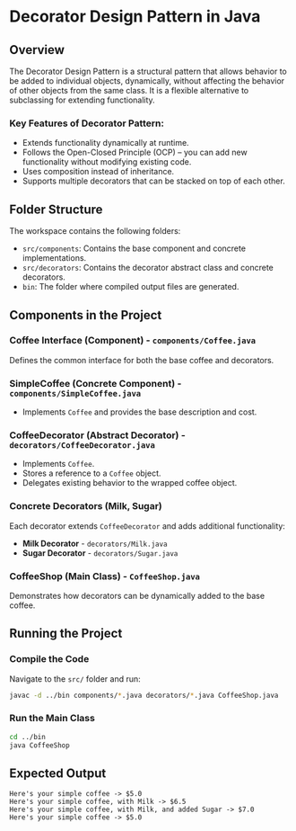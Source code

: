 # Decorator Design Pattern in Java

## Overview
The Decorator Design Pattern is a structural pattern that allows behavior to be added to individual objects, dynamically, without affecting the behavior of other objects from the same class. It is a flexible alternative to subclassing for extending functionality.

### Key Features of Decorator Pattern:
- Extends functionality dynamically at runtime.
- Follows the Open-Closed Principle (OCP) – you can add new functionality without modifying existing code.
- Uses composition instead of inheritance.
- Supports multiple decorators that can be stacked on top of each other.

## Folder Structure
The workspace contains the following folders:

- `src/components`: Contains the base component and concrete implementations.
- `src/decorators`: Contains the decorator abstract class and concrete decorators.
- `bin`: The folder where compiled output files are generated.

## Components in the Project

### Coffee Interface (Component) - `components/Coffee.java`
Defines the common interface for both the base coffee and decorators.

### SimpleCoffee (Concrete Component) - `components/SimpleCoffee.java`
- Implements `Coffee` and provides the base description and cost.

### CoffeeDecorator (Abstract Decorator) - `decorators/CoffeeDecorator.java`
- Implements `Coffee`.
- Stores a reference to a `Coffee` object.
- Delegates existing behavior to the wrapped coffee object.

### Concrete Decorators (Milk, Sugar)
Each decorator extends `CoffeeDecorator` and adds additional functionality:
- **Milk Decorator** - `decorators/Milk.java`
- **Sugar Decorator** - `decorators/Sugar.java`

### CoffeeShop (Main Class) - `CoffeeShop.java`
Demonstrates how decorators can be dynamically added to the base coffee.

## Running the Project

### Compile the Code
Navigate to the `src/` folder and run:
```sh
javac -d ../bin components/*.java decorators/*.java CoffeeShop.java
```

### Run the Main Class
```sh
cd ../bin
java CoffeeShop
```

## Expected Output
```
Here's your simple coffee -> $5.0
Here's your simple coffee, with Milk -> $6.5
Here's your simple coffee, with Milk, and added Sugar -> $7.0
Here's your simple coffee -> $5.0
```
